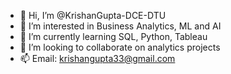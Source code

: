 - 👋 Hi, I’m @KrishanGupta-DCE-DTU
- 👀 I’m interested in Business Analytics, ML and AI
- 🌱 I’m currently learning SQL, Python, Tableau
- 💞️ I’m looking to collaborate on analytics projects
- 📫 Email: krishangupta33@gmail.com

<!---
KrishanGupta-DCE-DTU/KrishanGupta-DCE-DTU is a ✨ special ✨ repository because its `README.md` (this file) appears on your GitHub profile.
You can click the Preview link to take a look at your changes.
--->

